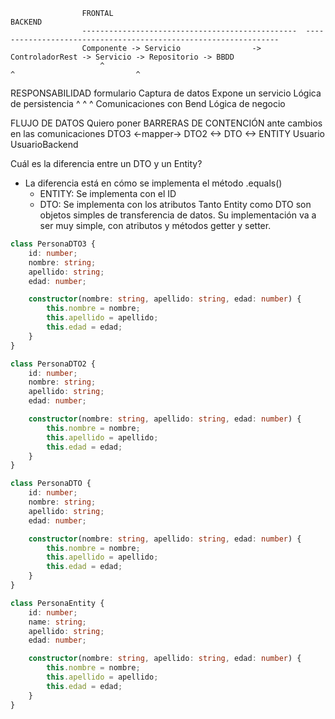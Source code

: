 
                    FRONTAL                                                     BACKEND
                    ------------------------------------------------  ----------------------------------------------------------------
                    Componente -> Servicio                ->          ControladorRest -> Servicio -> Repositorio -> BBDD
                        ^                                                   ^                           ^
RESPONSABILIDAD     formulario Captura de datos                       Expone un servicio             Lógica de persistencia
                                      ^                                      ^              ^
                                  Comunicaciones con Bend                               Lógica de negocio

FLUJO DE DATOS
Quiero poner BARRERAS DE CONTENCIÓN ante cambios en las comunicaciones
                               DTO3     <-mapper->       DTO2        <->             DTO  <->  ENTITY
                              Usuario               UsuarioBackend

Cuál es la diferencia entre un DTO y un Entity?
- La diferencia está en cómo se implementa el método .equals()
  - ENTITY: Se implementa con el ID
  - DTO: Se implementa con los atributos
Tanto Entity como DTO son objetos simples de transferencia de datos.
Su implementación va a ser muy simple, con atributos y métodos getter y setter.

```ts
class PersonaDTO3 {
    id: number;
    nombre: string;
    apellido: string;
    edad: number;

    constructor(nombre: string, apellido: string, edad: number) {
        this.nombre = nombre;
        this.apellido = apellido;
        this.edad = edad;
    }
}

class PersonaDTO2 {
    id: number;
    nombre: string;
    apellido: string;
    edad: number;

    constructor(nombre: string, apellido: string, edad: number) {
        this.nombre = nombre;
        this.apellido = apellido;
        this.edad = edad;
    }
}

class PersonaDTO {
    id: number;
    nombre: string;
    apellido: string;
    edad: number;

    constructor(nombre: string, apellido: string, edad: number) {
        this.nombre = nombre;
        this.apellido = apellido;
        this.edad = edad;
    }
}

class PersonaEntity {
    id: number;
    name: string;
    apellido: string;
    edad: number;

    constructor(nombre: string, apellido: string, edad: number) {
        this.nombre = nombre;
        this.apellido = apellido;
        this.edad = edad;
    }
}
```
